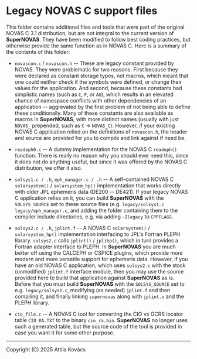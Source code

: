 # Legacy NOVAS C support files

This folder contains additional files and tools that were part of the original NOVAS C 3.1 distribution, but are not 
integral to the current version of __SuperNOVAS__. They have been modified to follow best coding practices, but 
otherwise provide the same function as in NOVAS C. Here is a summary of the contents of this folder:

 - `novascon.c` / `novascon.h` -- These are legacy constant provided by NOVAS. They were problematic for two reasons.
   First because they were declared as constant storage types, not macros, which meant that one could neither check if 
   the symbols were defined, or change their values for the application. And second, because these constants had 
   simplistic names (such as `C`, `F`, or `AU`), which results in an elevated chance of namespace conflicts with other 
   dependencies of an application -- aggrevated by the first problem of not being able to define these conditionally. 
   Many of these constants are also available as macros in __SuperNOVAS__, with more distinct names (usually with just 
   `NOVAS_` prepended, such as `C` &rarr; `NOVAS_C`). However, if your existing NOVAS C application relied on the 
   definitions of `novascon.h`, the header and source are provided for you to compile and link against if need be.
   
 - `readeph0.c` -- A dummy implementation for the NOVAS C `readeph()` function. There is really no reason why you 
   should ever need this, since it does not do anything useful, but since it was offered by the NOVAS C distribution, 
   we offer it also.
   
 - `solsys1.c / .h`, `eph_manager.c / .h` -- A self-contained NOVAS C `solarsystem()` / `solarsystem_hp()` 
   implementation that works directly with older JPL ephemeris data (DE200 -- DE421). If your legacy NOVAS C 
   application relies on it, you can build __SuperNOVAS__ with the `SOLSYS_SOURCE` set to these source files (e.g. 
   `legacy/solsys1.c legacy/eph_manager.c`, and adding the folder containing them to the compiler include directories,
   e.g. via adding `-Ilegacy` to `CPPFLAGS`.
   
 - `solsys2.c / .h`, `jplint.f` -- A NOVAS C `solarsystem()` / `solarsystem_hp()` implementation interfacing to 
   JPL's Fortran PLEPH library. `solsys2.c` calls `jplint()` / `jplihp()`, which in turn provides a Fortran adapter 
   interface to PLEPH. In __SuperNOVAS__ you are much better off using the CALCEPH or CSPICE plugins, which provide 
   more modern and more versatile support for ephemeris data. However, if you have an old NOVAS C application, which 
   uses  `solsys2.c` with the stock (unmodified) `jplint.f` interface module, then you may use the source provided 
   here to build that application against __SuperNOVAS__ as is. Before that you must build __SuperNOVAS__ with the 
   `SOLSYS_SOURCE` set to e.g. `legacy/solsys1.c`, modifying (as needed) `jplint.f` and then compiling it, and finally 
   linking `supernovas` along with `jplint.o` and the PLEPH library.
   
 - `cio_file.c` -- A NOVAS C tool for converting the CIO vs GCRS locator table `CIO_RA.TXT` to the binary 
   `cio_ra.bin`. __SuperNOVAS__ no longer uses such a generated table, but the source code of the tool is provided
   in case you want it for some other purpose.

-----------------------------------------------------------------------------
Copyright (C) 2025 Attila Kovács
